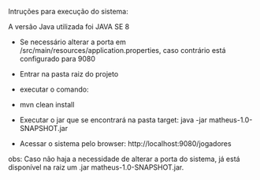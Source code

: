 Intruções para execução do sistema:

A versão Java utilizada foi JAVA SE 8

- Se necessário alterar a porta em /src/main/resources/application.properties, caso contrário está configurado para 9080

- Entrar na pasta raiz do projeto
- executar o comando:
- mvn clean install 

- Executar o jar que se encontrará na pasta target:
	java -jar matheus-1.0-SNAPSHOT.jar

- Acessar o sistema pelo browser: 
	http://localhost:9080/jogadores


obs: Caso não haja a necessidade de alterar a porta do sistema, já está disponível na raiz um .jar matheus-1.0-SNAPSHOT.jar.